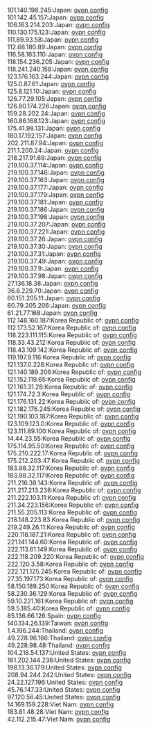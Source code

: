 101.140.198.245:Japan: [ovpn config](vpn/101_140_198_245.ovpn)  
101.142.45.157:Japan: [ovpn config](vpn/101_142_45_157.ovpn)  
106.163.214.203:Japan: [ovpn config](vpn/106_163_214_203.ovpn)  
110.130.175.123:Japan: [ovpn config](vpn/110_130_175_123.ovpn)  
111.89.93.58:Japan: [ovpn config](vpn/111_89_93_58.ovpn)  
112.68.180.89:Japan: [ovpn config](vpn/112_68_180_89.ovpn)  
116.58.163.110:Japan: [ovpn config](vpn/116_58_163_110.ovpn)  
118.154.236.205:Japan: [ovpn config](vpn/118_154_236_205.ovpn)  
118.241.240.158:Japan: [ovpn config](vpn/118_241_240_158.ovpn)  
123.176.163.244:Japan: [ovpn config](vpn/123_176_163_244.ovpn)  
125.0.87.61:Japan: [ovpn config](vpn/125_0_87_61.ovpn)  
125.8.121.10:Japan: [ovpn config](vpn/125_8_121_10.ovpn)  
126.77.29.105:Japan: [ovpn config](vpn/126_77_29_105.ovpn)  
126.80.174.226:Japan: [ovpn config](vpn/126_80_174_226.ovpn)  
159.28.202.24:Japan: [ovpn config](vpn/159_28_202_24.ovpn)  
160.86.168.123:Japan: [ovpn config](vpn/160_86_168_123.ovpn)  
175.41.98.131:Japan: [ovpn config](vpn/175_41_98_131.ovpn)  
180.17.192.157:Japan: [ovpn config](vpn/180_17_192_157.ovpn)  
202.211.87.94:Japan: [ovpn config](vpn/202_211_87_94.ovpn)  
211.1.200.24:Japan: [ovpn config](vpn/211_1_200_24.ovpn)  
218.217.91.69:Japan: [ovpn config](vpn/218_217_91_69.ovpn)  
219.100.37.114:Japan: [ovpn config](vpn/219_100_37_114.ovpn)  
219.100.37.146:Japan: [ovpn config](vpn/219_100_37_146.ovpn)  
219.100.37.163:Japan: [ovpn config](vpn/219_100_37_163.ovpn)  
219.100.37.177:Japan: [ovpn config](vpn/219_100_37_177.ovpn)  
219.100.37.179:Japan: [ovpn config](vpn/219_100_37_179.ovpn)  
219.100.37.181:Japan: [ovpn config](vpn/219_100_37_181.ovpn)  
219.100.37.186:Japan: [ovpn config](vpn/219_100_37_186.ovpn)  
219.100.37.198:Japan: [ovpn config](vpn/219_100_37_198.ovpn)  
219.100.37.207:Japan: [ovpn config](vpn/219_100_37_207.ovpn)  
219.100.37.221:Japan: [ovpn config](vpn/219_100_37_221.ovpn)  
219.100.37.26:Japan: [ovpn config](vpn/219_100_37_26.ovpn)  
219.100.37.30:Japan: [ovpn config](vpn/219_100_37_30.ovpn)  
219.100.37.31:Japan: [ovpn config](vpn/219_100_37_31.ovpn)  
219.100.37.49:Japan: [ovpn config](vpn/219_100_37_49.ovpn)  
219.100.37.9:Japan: [ovpn config](vpn/219_100_37_9.ovpn)  
219.100.37.98:Japan: [ovpn config](vpn/219_100_37_98.ovpn)  
27.136.18.38:Japan: [ovpn config](vpn/27_136_18_38.ovpn)  
36.8.229.70:Japan: [ovpn config](vpn/36_8_229_70.ovpn)  
60.151.205.11:Japan: [ovpn config](vpn/60_151_205_11.ovpn)  
60.79.205.206:Japan: [ovpn config](vpn/60_79_205_206.ovpn)  
61.21.77.168:Japan: [ovpn config](vpn/61_21_77_168.ovpn)  
112.148.160.187:Korea Republic of: [ovpn config](vpn/112_148_160_187.ovpn)  
112.173.52.167:Korea Republic of: [ovpn config](vpn/112_173_52_167.ovpn)  
118.223.111.115:Korea Republic of: [ovpn config](vpn/118_223_111_115.ovpn)  
118.33.43.212:Korea Republic of: [ovpn config](vpn/118_33_43_212.ovpn)  
118.43.109.142:Korea Republic of: [ovpn config](vpn/118_43_109_142.ovpn)  
119.197.9.116:Korea Republic of: [ovpn config](vpn/119_197_9_116.ovpn)  
121.137.0.228:Korea Republic of: [ovpn config](vpn/121_137_0_228.ovpn)  
121.140.189.206:Korea Republic of: [ovpn config](vpn/121_140_189_206.ovpn)  
121.152.119.65:Korea Republic of: [ovpn config](vpn/121_152_119_65.ovpn)  
121.161.31.28:Korea Republic of: [ovpn config](vpn/121_161_31_28.ovpn)  
121.174.72.3:Korea Republic of: [ovpn config](vpn/121_174_72_3.ovpn)  
121.176.131.22:Korea Republic of: [ovpn config](vpn/121_176_131_22.ovpn)  
121.182.176.245:Korea Republic of: [ovpn config](vpn/121_182_176_245.ovpn)  
121.190.103.187:Korea Republic of: [ovpn config](vpn/121_190_103_187.ovpn)  
123.109.123.0:Korea Republic of: [ovpn config](vpn/123_109_123_0.ovpn)  
123.111.89.100:Korea Republic of: [ovpn config](vpn/123_111_89_100.ovpn)  
14.44.23.55:Korea Republic of: [ovpn config](vpn/14_44_23_55.ovpn)  
175.114.95.50:Korea Republic of: [ovpn config](vpn/175_114_95_50.ovpn)  
175.210.222.17:Korea Republic of: [ovpn config](vpn/175_210_222_17.ovpn)  
175.212.203.47:Korea Republic of: [ovpn config](vpn/175_212_203_47.ovpn)  
183.98.32.117:Korea Republic of: [ovpn config](vpn/183_98_32_117.ovpn)  
183.98.32.117:Korea Republic of: [ovpn config](vpn/183_98_32_117.ovpn)  
211.216.38.143:Korea Republic of: [ovpn config](vpn/211_216_38_143.ovpn)  
211.217.213.238:Korea Republic of: [ovpn config](vpn/211_217_213_238.ovpn)  
211.222.103.11:Korea Republic of: [ovpn config](vpn/211_222_103_11.ovpn)  
211.34.223.156:Korea Republic of: [ovpn config](vpn/211_34_223_156.ovpn)  
211.55.205.113:Korea Republic of: [ovpn config](vpn/211_55_205_113.ovpn)  
218.148.223.83:Korea Republic of: [ovpn config](vpn/218_148_223_83.ovpn)  
219.249.26.11:Korea Republic of: [ovpn config](vpn/219_249_26_11.ovpn)  
220.118.187.21:Korea Republic of: [ovpn config](vpn/220_118_187_21.ovpn)  
221.141.144.60:Korea Republic of: [ovpn config](vpn/221_141_144_60.ovpn)  
222.113.61.149:Korea Republic of: [ovpn config](vpn/222_113_61_149.ovpn)  
222.118.209.220:Korea Republic of: [ovpn config](vpn/222_118_209_220.ovpn)  
222.120.3.58:Korea Republic of: [ovpn config](vpn/222_120_3_58.ovpn)  
222.121.125.245:Korea Republic of: [ovpn config](vpn/222_121_125_245.ovpn)  
27.35.197.173:Korea Republic of: [ovpn config](vpn/27_35_197_173.ovpn)  
58.150.189.250:Korea Republic of: [ovpn config](vpn/58_150_189_250.ovpn)  
58.230.36.129:Korea Republic of: [ovpn config](vpn/58_230_36_129.ovpn)  
59.10.221.161:Korea Republic of: [ovpn config](vpn/59_10_221_161.ovpn)  
59.5.185.40:Korea Republic of: [ovpn config](vpn/59_5_185_40.ovpn)  
85.136.66.126:Spain: [ovpn config](vpn/85_136_66_126.ovpn)  
140.134.26.139:Taiwan: [ovpn config](vpn/140_134_26_139.ovpn)  
1.4.196.244:Thailand: [ovpn config](vpn/1_4_196_244.ovpn)  
49.228.96.166:Thailand: [ovpn config](vpn/49_228_96_166.ovpn)  
49.228.98.48:Thailand: [ovpn config](vpn/49_228_98_48.ovpn)  
104.218.54.137:United States: [ovpn config](vpn/104_218_54_137.ovpn)  
161.202.144.236:United States: [ovpn config](vpn/161_202_144_236.ovpn)  
198.13.36.179:United States: [ovpn config](vpn/198_13_36_179.ovpn)  
208.94.244.242:United States: [ovpn config](vpn/208_94_244_242.ovpn)  
24.22.127.196:United States: [ovpn config](vpn/24_22_127_196.ovpn)  
45.76.147.33:United States: [ovpn config](vpn/45_76_147_33.ovpn)  
97.120.56.45:United States: [ovpn config](vpn/97_120_56_45.ovpn)  
14.169.159.228:Viet Nam: [ovpn config](vpn/14_169_159_228.ovpn)  
183.81.48.28:Viet Nam: [ovpn config](vpn/183_81_48_28.ovpn)  
42.112.215.47:Viet Nam: [ovpn config](vpn/42_112_215_47.ovpn)  
